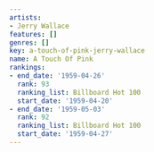 ```yaml
---
artists:
- Jerry Wallace
features: []
genres: []
key: a-touch-of-pink-jerry-wallace
name: A Touch Of Pink
rankings:
- end_date: '1959-04-26'
  rank: 93
  ranking_list: Billboard Hot 100
  start_date: '1959-04-20'
- end_date: '1959-05-03'
  rank: 92
  ranking_list: Billboard Hot 100
  start_date: '1959-04-27'
---
```


